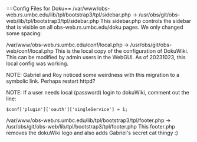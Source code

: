 

==Config Files for Doku==
/var/www/obs-web.rs.umbc.edu/lib/tpl/bootstrap3/tpl/sidebar.php -> /usr/obs/git/obs-web/lib/tpl/bootstrap3/tpl/sidebar.php
This sidebar.php controls the sidebar that is visible on all obs-web.rs.umbc.edu/doku pages.
We only changed some spacing:
<style>
        .dw__sidebar{
                margin-left: -35px;
                width: 110px;
        }
</style>

/var/www/obs-web.rs.umbc.edu/conf/local.php -> /usr/obs/git/obs-web/conf/local.php
This is the local copy of the configuration of DokuWiki. This can be modified by admin users in the WebGUI.
As of 20231023, this local config was working.

NOTE: Gabriel and Roy noticed some weirdness with this migration to a symbolic link. Perhaps restart httpd?

NOTE: If a user needs local (password) login to dokuWiki, comment out the line: 
```
$conf['plugin']['oauth']['singleService'] = 1;
```

/var/www/obs-web.rs.umbc.edu/lib/tpl/bootstrap3/tpl/footer.php -> /usr/obs/git/obs-web/lib/tpl/bootstrap3/tpl/footer.php
This footer.php removes the dokuWiki logo and also adds Gabriel's secret cat thingy :)
